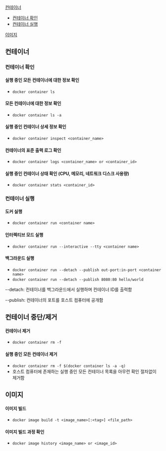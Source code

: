 [컨테이너](#컨테이너)
- [컨테이너 확인](#컨테이너-확인)
- [컨테이너 실행](#컨테이너-실행)

[이미지](#이미지)

## 컨테이너

### 컨테이너 확인

#### 실행 중인 모든 컨테이너에 대한 정보 확인
- `docker container ls`

#### 모든 컨테이너에 대한 정보 확인
- `docker container ls -a`

#### 실행 중인 컨테이너 상세 정보 확인
- `docker container inspect <container_name>`

#### 컨테이너의 표준 출력 로그 확인
- `docker container logs <container_name> or <container_id>`

#### 실행 중인 컨테이너 상태 확인 (CPU, 메모리, 네트워크 디스크 사용량)
- `docker container stats <container_id>`

### 컨테이너 실행

#### 도커 실행
- `docker container run <container name>`

#### 인터렉티브 모드 실행
- `docker container run --interactive --tty <container name>`

#### 백그라운드 실행
- `docker container run --detach --publish out-port:in-port <container name>`
- `docker container run --detach --publish 8080:80 hello/world`

--detach: 컨테이너를 백그라운드에서 실행하며 컨테이너 ID를 출력함

--publish: 컨테이너의 포트를 호스트 컴퓨터에 공개함

## 컨테이너 중단/제거

#### 컨테이너 제거
- `docker container rm -f `

#### 실행 중인 모든 컨테이너 제거
- `docker container rm -f $(docker container ls -a -q)`
- 호스트 컴퓨터에 존재하는 실행 중인 모든 컨테이너 목록을 아무런 확인 절차없이 제거함

## 이미지

#### 이미지 빌드
- `docker image build -t <image_name>[:<tag>] <file_path>`

#### 이미지 빌드 과정 확인
- `docker image history <image_name> or <image_id>`